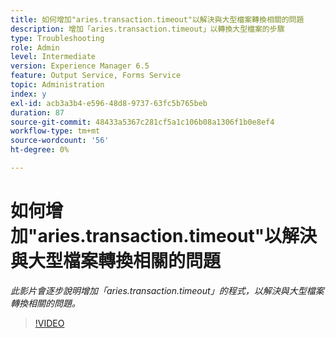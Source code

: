 ```yaml
---
title: 如何增加"aries.transaction.timeout"以解決與大型檔案轉換相關的問題
description: 增加「aries.transaction.timeout」以轉換大型檔案的步驟
type: Troubleshooting
role: Admin
level: Intermediate
version: Experience Manager 6.5
feature: Output Service, Forms Service
topic: Administration
index: y
exl-id: acb3a3b4-e596-48d8-9737-63fc5b765beb
duration: 87
source-git-commit: 48433a5367c281cf5a1c106b08a1306f1b0e8ef4
workflow-type: tm+mt
source-wordcount: '56'
ht-degree: 0%

---
```


# 如何增加&quot;aries.transaction.timeout&quot;以解決與大型檔案轉換相關的問題

*此影片會逐步說明增加「aries.transaction.timeout」的程式，以解決與大型檔案轉換相關的問題。*

>[!VIDEO](https://video.tv.adobe.com/v/335502?quality=12&learn=on)
